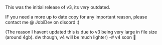 This was the initial release of v3, its *very* outdated.

IF you need a more up to date copy for any important reason, please contact me @ JobiDev on discord :)

(The reason I havent updated this is due to v3 being very large in file size (around 4gb). dw though, v4 will be much lighter)
-# v4 soon 🤫